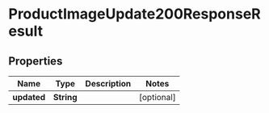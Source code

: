 

# ProductImageUpdate200ResponseResult

## Properties

Name | Type | Description | Notes
------------ | ------------- | ------------- | -------------
**updated** | **String** |  |  [optional]




